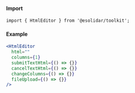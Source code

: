 #### Import

``` html
import { HtmlEditor } from '@esolidar/toolkit';
```

#### Example

``` jsx
<HtmlEditor 
  html=""
  columns={1}
  submitTextHtml={() => {}}
  cancelTextHtml={() => {}}
  changeColumns={() => {}}
  fileUpload={() => {}}
/>
```
